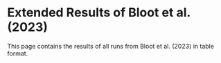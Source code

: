 # Extended Results of Bloot et al. (2023)

This page contains the results of all runs from Bloot et al. (2023) in table format.

